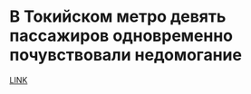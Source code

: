 # В Токийском метро девять пассажиров одновременно почувствовали недомогание



[LINK](https://varlamov.ru/1983941.html)